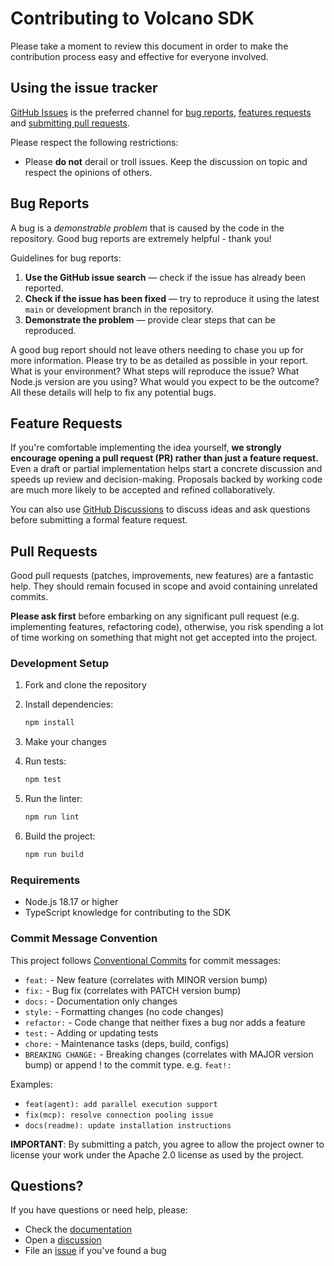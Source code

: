 # Contributing to Volcano SDK

Please take a moment to review this document in order to make the contribution process easy and effective for everyone involved.

## Using the issue tracker

[GitHub Issues](https://github.com/Kong/volcano-sdk/issues) is the preferred channel for [bug reports](#bug-reports), [features requests](#feature-requests) and [submitting pull requests](#pull-requests).

Please respect the following restrictions:

- Please **do not** derail or troll issues. Keep the discussion on topic and respect the opinions of others.

## Bug Reports

A bug is a _demonstrable problem_ that is caused by the code in the repository. Good bug reports are extremely helpful - thank you!

Guidelines for bug reports:

1. **Use the GitHub issue search** &mdash; check if the issue has already been reported.
1. **Check if the issue has been fixed** &mdash; try to reproduce it using the latest `main` or development branch in the repository.
1. **Demonstrate the problem** &mdash; provide clear steps that can be reproduced.

A good bug report should not leave others needing to chase you up for more information. Please try to be as detailed as possible in your report. What is your environment? What steps will reproduce the issue? What Node.js version are you using? What would you expect to be the outcome? All these details will help to fix any potential bugs.

## Feature Requests

If you're comfortable implementing the idea yourself, **we strongly encourage opening a pull request (PR) rather than just a feature request.** Even a draft or partial implementation helps start a concrete discussion and speeds up review and decision-making. Proposals backed by working code are much more likely to be accepted and refined collaboratively.

You can also use [GitHub Discussions](https://github.com/Kong/volcano-sdk/discussions) to discuss ideas and ask questions before submitting a formal feature request.

## Pull Requests

Good pull requests (patches, improvements, new features) are a fantastic help. They should remain focused in scope and avoid containing unrelated commits.

**Please ask first** before embarking on any significant pull request (e.g. implementing features, refactoring code), otherwise, you risk spending a lot of time working on something that might not get accepted into the project.

### Development Setup

1. Fork and clone the repository
2. Install dependencies:

   ```bash
   npm install
   ```

3. Make your changes
4. Run tests:

   ```bash
   npm test
   ```

5. Run the linter:

   ```bash
   npm run lint
   ```

6. Build the project:

   ```bash
   npm run build
   ```

### Requirements

- Node.js 18.17 or higher
- TypeScript knowledge for contributing to the SDK

### Commit Message Convention

This project follows [Conventional Commits](https://www.conventionalcommits.org/en/v1.0.0/) for commit messages:

- `feat:` - New feature (correlates with MINOR version bump)
- `fix:` - Bug fix (correlates with PATCH version bump)
- `docs:` - Documentation only changes
- `style:` - Formatting changes (no code changes)
- `refactor:` - Code change that neither fixes a bug nor adds a feature
- `test:` - Adding or updating tests
- `chore:` - Maintenance tasks (deps, build, configs)
- `BREAKING CHANGE:` - Breaking changes (correlates with MAJOR version bump) or append ! to the commit type. e.g. `feat!:`

Examples:

- `feat(agent): add parallel execution support`
- `fix(mcp): resolve connection pooling issue`
- `docs(readme): update installation instructions`

**IMPORTANT**: By submitting a patch, you agree to allow the project owner to license your work under the Apache 2.0 license as used by the project.

## Questions?

If you have questions or need help, please:

- Check the [documentation](https://volcano.dev/docs)
- Open a [discussion](https://github.com/Kong/volcano-sdk/discussions)
- File an [issue](https://github.com/Kong/volcano-sdk/issues) if you've found a bug
